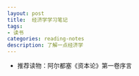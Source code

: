 ```yaml
---
layout: post
title:  经济学学习笔记
tags:
- 读书
categories: reading-notes
description: 了解一点经济学
---
```


* 推荐读物：阿尔都塞《资本论》第一卷序言
